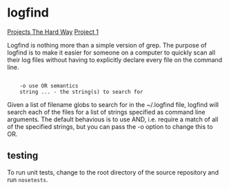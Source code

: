 # logfind

[Projects The Hard Way](http://projectsthehardway.com/) [Project 1](http://projectsthehardway.com/2015/06/16/project-1-logfind-2/)

Logfind is nothing more than a simple version of grep.  The purpose of logfind
is to make it easier for someone on a computer to quickly scan all their log
files without having to explicitly declare every file on the command line.

```usage: python logfind.py [-o] string ...

    -o use OR semantics
    string ... - the string(s) to search for
```

Given a list of filename globs to search for in the ~/.logfind file, logfind
will search each of the files for a list of strings specified as command line
arguments.  The default behavious is to use AND, i.e. require a match of all of
the specified strings, but you can pass the -o option to change this to OR.

## testing

To run unit tests, change to the root directory of the source repository and run `nosetests`.
